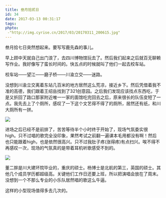 ```yaml
---
title: 叁月拾贰日
id: 34
date: 2017-03-13 00:31:17
tags:
phpto:
 -"http://img.cyrise.cn/2017/03/20170311_200615.jpg"
---
```



叁月拾七日突然想起来。要写写鹿先森的事儿。

早上顾中天就自己出门浪了，去四川博物馆玩去了。然后我们起来之后就百无聊赖写作业。我好像写了蛮长时间的。快五点的时候就叫了他们一起去校车站。

校车站——望江——磨子桥——川渝立交——迷路。

没想到川渝立交离着东站几百米的地方居然这么荒凉，接近乡下。然后凭借着我不准的高德，我们跟着王绍岳找到了321创意园。之后我们发现应该找点东西吃，于是又折回了路口那家附近唯一一家的面馆吃完回去之后，原来很长的队伍变短了一点。我先去上了个厕所，感叹了一下这个文艺得不得了的厕所，居然还有纸，和川大厕所有一拼。

![](http://img.cyrise.cn/2017/03/20170311_195704.jpg)

进场之后已经不是前排了，苦苦等待半个小时终于开始了，现场气氛委实很high。只不过唱的歌完全没印象，果然考试之前翻一遍课本毛用都没有啊！然后也只能跟着high，也是依然很高兴。只不过我肚子疼(涨得疼)有点扫兴。唉不得不再感叹一次，现场的气氛真的是带着耳机听歌感受不到的。

![](http://img.cyrise.cn/2017/03/20170311_201938.jpg)

董二胖是川大建环院毕业的，重庆的硕士。杨博士是北航的第三，英国的硕士。其他几个成员学历都超级高。关键他们工作日还要上班，所以把演唱会放在了周末。没想到一个不那么专业的小乐队居然唱的歌这么牛逼。



这样的小型现场值得多去几次的。